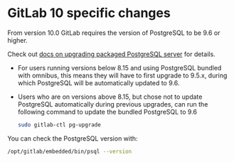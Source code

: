 # GitLab 10 specific changes

From version 10.0 GitLab requires the version of PostgreSQL to be 9.6 or
higher.

Check out [docs on upgrading packaged PostgreSQL server](../settings/database.md#upgrade-packaged-postgresql-server)
for details.

- For users running versions below 8.15 and using PostgreSQL bundled with
  omnibus, this means they will have to first upgrade to 9.5.x, during which
  PostgreSQL will be automatically updated to 9.6.
- Users who are on versions above 8.15, but chose not to update PostgreSQL
  automatically during previous upgrades, can run the following command to
  update the bundled PostgreSQL to 9.6

  ```sh
  sudo gitlab-ctl pg-upgrade
  ```

You can check the PostgreSQL version with:

```sh
/opt/gitlab/embedded/bin/psql --version
```
